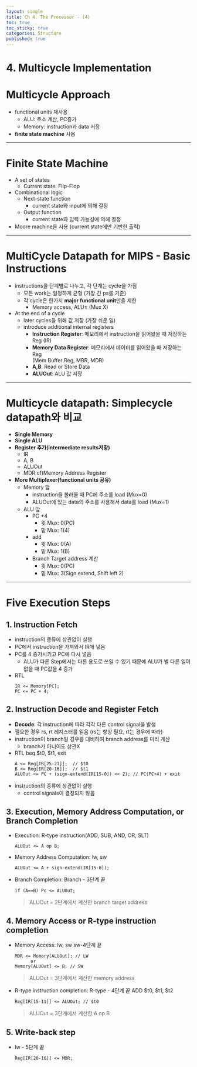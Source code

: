 ```yaml
---
layout: single
title: Ch 4. The Processor - (4)
toc: true
toc_sticky: true
categories: Structure
published: true
---
```


# 4. Multicycle Implementation

# Multicycle Approach
* functional units 재사용
    * ALU: 주소 계산, PC증가
    * Memory: instruction과 data 저장
* **finite state machine** 사용

------------

# Finite State Machine
* A set of states
    * Current state: Flip-Flop
* Combinational logic
    * Next-state function
        * current state와 input에 의해 결정
    * Output function
        * current state와 입력 가능성에 의해 결정
* Moore machine을 사용 (current state에만 기반한 출력)

------------

# MultiCycle Datapath for MIPS - Basic Instructions
* instructions을 단계별로 나누고, 각 단계는 cycle을 가짐
    * 모든 work는 일정하게 균형 (가장 긴 ps를 기준)
    * 각 cycle은 한가지 **major functional unit**만을 제한
        * Memory access, ALU± (Mux X)
* At the end of a cycle
    * later cycles을 위해 값 저장 (가장 쉬운 일)
    * introduce additional internal registers 
        * **Instruction Register**: 메모리에서 instruction을 읽어왔을 때 저장하는 Reg (IR)
        * **Memory Data Register**: 메모리에서 데이터를 읽어왔을 때 저장하는 Reg<br/>(Mem Buffer Reg, MBR, MDR)
        * **A,B**: Read or Store Data
        * **ALUOut**: ALU 값 저장

------------

# Multicycle datapath: Simplecycle datapath와 비교
* **Single Memory**
* **Single ALU**
* **Register 추가(intermediate results저장)**
    * IR
    * A, B
    * ALUOut
    * MDR cf)Memory Address Register
* **More Multiplexer(functional units 공유)**
    * Memory 앞
        * instruction을 불러올 때 PC에 주소를 load (Mux=0)
        * ALUOut에 있는 data의 주소를 사용해서 data를 load (Mux=1)
    * ALU 앞
        * PC +4
            * 윗 Mux: 0(PC)
            * 밑 Mux: 1(4)
        * add
            * 윗 Mux: 0(A)
            * 밑 Mux: 1(B)
        * Branch Target address 계산
            * 윗 Mux: 0(PC)
            * 밑 Mux: 3(Sign extend, Shift left 2)

------------

# Five Execution Steps

## 1. Instruction Fetch
* instruction의 종류에 상관없이 실행
* PC에서 instruction을 가져와서 IR에 넣음
* PC를 4 증가시키고 PC에 다시 넣음
    * ALU가 다른 Step에서는 다른 용도로 쓰일 수 있기 때문에 ALU가 별 다른 일이 없을 때 PC값을 4 증가
* RTL
   ```
   IR <= Memory[PC];
   PC <= PC + 4;
   ```

## 2. Instruction Decode and Register Fetch
* **Decode**: 각 instruction에 따라 각각 다른 control signal을 발생
* 필요한 경우 rs, rt 레지스터를 읽음 (rs는 항상 필요, rt는 경우에 따라)
* instruction이 branch일 경우를 대비하여 branch address를 미리 계산
    * branch가 아니어도 상관X
* RTL
   beq $t0, $t1, exit<br/>
   ```
   A <= Reg[IR[25-21]];  // $t0
   B <= Reg[IR[20-16]];  // $t1
   ALUOut <= PC + (sign-extend(IR[15-0]) << 2); // PC(PC+4) + exit
   ```
* instruction의 종류에 상관없이 실행
    * control signals이 결정되지 않음

## 3. Execution, Memory Address Computation, or Branch Completion
* Execution: R-type instruction(ADD, SUB, AND, OR, SLT)
   ```
   ALUOut <= A op B;
   ```
* Memory Address Computation: lw, sw
   ```
   ALUOut <= A + sign-extend(IR[15-0]);
   ```
* Branch Completion: Branch - 3단계 끝
   ```
   if (A==B) Pc <= ALUOut;
   ```
   > ALUOut = 2단계에서 계산한 branch target address

## 4. Memory Access or R-type instruction completion
* Memory Access: lw, sw  sw-4단계 끝 
   ```
   MDR <= Memory[ALUOut]; // LW
         or
   Memory[ALUOut] <= B; // SW
   ```
   > ALUOut = 3단계에서 계산한 memory address
* R-type instruction completion: R-type - 4단계 끝
   ADD $t0, $t1, $t2<br/>
   ```
   Reg[IR[15-11]] <= ALUOut; // $t0
   ```
 	> ALUOut = 3단계에서 계산한 A op B
## 5. Write-back step
* lw - 5단계 끝
   ```
   Reg[IR[20-16]] <= MDR;
   ```

